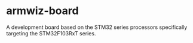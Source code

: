 # armwiz-board
A development board based on the STM32 series processors specifically targeting the STM32F103RxT series.
